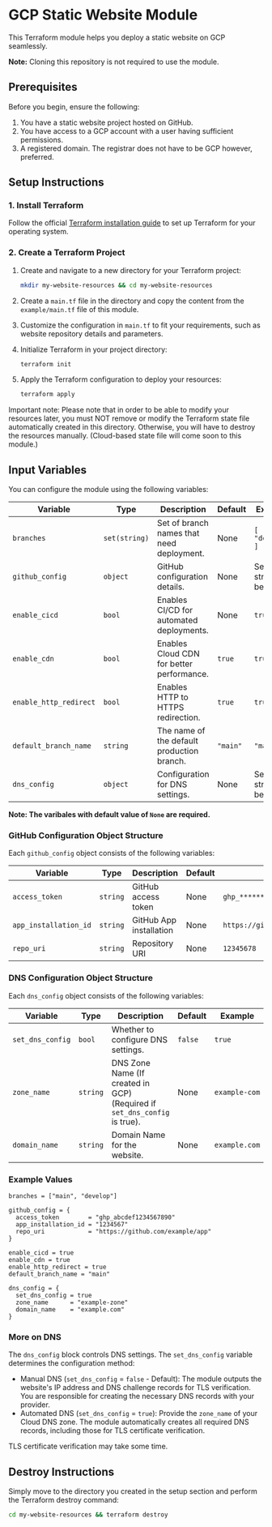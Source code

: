 # GCP Static Website Module

This Terraform module helps you deploy a static website on GCP seamlessly.

**Note:** Cloning this repository is not required to use the module.

## Prerequisites

Before you begin, ensure the following:

1. You have a static website project hosted on GitHub.
2. You have access to a GCP account with a user having sufficient permissions.
3. A registered domain. The registrar does not have to be GCP however, preferred.

## Setup Instructions

### 1. Install Terraform

Follow the official [Terraform installation guide](https://developer.hashicorp.com/terraform/tutorials/aws-get-started/install-cli) to set up Terraform for your operating system.

### 2. Create a Terraform Project

1. Create and navigate to a new directory for your Terraform project:
   ```bash
   mkdir my-website-resources && cd my-website-resources
   ```

2. Create a `main.tf` file in the directory and copy the content from the `example/main.tf` file of this module.

3. Customize the configuration in `main.tf` to fit your requirements, such as website repository details and parameters.

4. Initialize Terraform in your project directory:
   ```bash
   terraform init
   ```

5. Apply the Terraform configuration to deploy your resources:
   ```bash
   terraform apply
   ```

Important note: Please note that in order to be able to modify your resources later, you must NOT remove or modify the Terraform state file automatically created in this directory. Otherwise, you will have to destroy the resources manually. (Cloud-based state file will come soon to this module.)

## Input Variables

You can configure the module using the following variables:

| Variable               | Type            | Description                                                                                      | Default       | Example                                      |
|------------------------|----------------|------------------------------------------------------------------------------------------------|---------------|----------------------------------------------|
| `branches`            | `set(string)`   | Set of branch names that need deployment.                                                     | None       | `[ "main", "develop" ]`                   |
| `github_config`       | `object`        | GitHub configuration details.                                                                 | None       | See structure below.                           |
| `enable_cicd`         | `bool`          | Enables CI/CD for automated deployments.                                                      | None       | `true`                                       |
| `enable_cdn`         | `bool`          | Enables Cloud CDN for better performance.                                                     | `true`       | `true`                                       |
| `enable_http_redirect`| `bool`          | Enables HTTP to HTTPS redirection.                                                            | `true`       | `true`                                       |
| `default_branch_name` | `string`        | The name of the default production branch.                                                   | `"main"`       | `"main"`                                    |
| `dns_config`         | `object`        | Configuration for DNS settings.                                                              | None       | See structure below.                           |



**Note: The varibales with default value of `None` are required.**

### GitHub Configuration Object Structure

Each `github_config` object consists of the following variables:

| Variable               | Type            | Description                                                                                      | Default       | Example                                      |
|------------------------|----------------|------------------------------------------------------------------------------------------------|---------------|----------------------------------------------|
| `access_token`            | `string`   | GitHub access token                                                     | None       | `ghp_************************************`                   |
| `app_installation_id`       | `string`        | GitHub App installation                                                                 | None       | `https://github.com/my_repo.git`                           |
| `repo_uri`         | `string`          | Repository URI                                                       | None       | `12345678`                                       |


### DNS Configuration Object Structure

Each `dns_config` object consists of the following variables:

| Variable               | Type            | Description                                                                                      | Default       | Example                                      |
|------------------------|----------------|------------------------------------------------------------------------------------------------|---------------|----------------------------------------------|
| `set_dns_config`            | `bool`   |  Whether to configure DNS settings.                                                     | `false`       | `true`                   |
| `zone_name`       | `string`        |  DNS Zone Name (If created in GCP) (Required if `set_dns_config` is true).                                                                 | None       | `example-com`                           |
| `domain_name`         | `string`          | Domain Name for the website.                                                       | None       | `example.com`                                       |

### Example Values

```hcl
branches = ["main", "develop"]

github_config = {
  access_token        = "ghp_abcdef1234567890"
  app_installation_id = "1234567"
  repo_uri            = "https://github.com/example/app"
}

enable_cicd = true
enable_cdn = true
enable_http_redirect = true
default_branch_name = "main"

dns_config = {
  set_dns_config = true
  zone_name      = "example-zone"
  domain_name    = "example.com"
}
```

### More on DNS

The `dns_config` block controls DNS settings.  The `set_dns_config` variable determines the configuration method:

- Manual DNS (`set_dns_config` = `false` - Default): The module outputs the website's IP address and DNS challenge records for TLS verification. You are responsible for creating the necessary DNS records with your provider.
- Automated DNS (`set_dns_config` = `true`): Provide the `zone_name` of your Cloud DNS zone. The module automatically creates all required DNS records, including those for TLS certificate verification.

TLS certificate verification may take some time.



## Destroy Instructions
Simply move to the directory you created in the setup section and perform the Terraform destroy command:

```bash
cd my-website-resources && terraform destroy
```